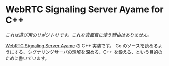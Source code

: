# WebRTC Signaling Server Ayame for C++

*これは遊び用のリポジトリです。これを真面目に使う理由はありません。*

[WebRTC Signaling Server Ayame](https://github.com/OpenAyame/ayame.git) の C++ 実装です。
Go のソースを読めるようにする、シグナリングサーバの理解を深める、C++ を鍛える、という目的のために書いています。
